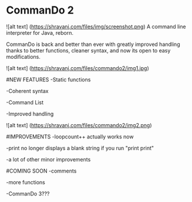# CommanDo 2
![alt text] (https://shravanj.com/files/img/screenshot.png)
A command line interpreter for Java, reborn.

CommanDo is back and better than ever with greatly improved handling thanks to better functions, cleaner syntax, and now its open to easy modifications.

![alt text] (https://shravanj.com/files/commando2/img1.jpg)

#NEW FEATURES
-Static functions

-Coherent syntax

-Command List

-Improved handling

![alt text] (https://shravanj.com/files/commando2/img2.png)

#IMPROVEMENTS
-loopcount++ actually works now

-print no longer displays a blank string if you run "print print"

-a lot of other minor improvements

#COMING SOON
-comments

-more functions

-CommanDo 3???





